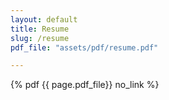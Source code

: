 ```yaml
---
layout: default
title: Resume
slug: /resume
pdf_file: "assets/pdf/resume.pdf"

---
```

{% pdf {{ page.pdf_file}} no_link %}

<!-- {% pdf "/assets/resume.pdf" no_link %} -->